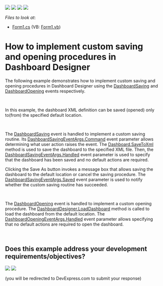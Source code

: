 <!-- default badges list -->
![](https://img.shields.io/endpoint?url=https://codecentral.devexpress.com/api/v1/VersionRange/128581160/13.1.8%2B)
[![](https://img.shields.io/badge/Open_in_DevExpress_Support_Center-FF7200?style=flat-square&logo=DevExpress&logoColor=white)](https://supportcenter.devexpress.com/ticket/details/E4754)
[![](https://img.shields.io/badge/📖_How_to_use_DevExpress_Examples-e9f6fc?style=flat-square)](https://docs.devexpress.com/GeneralInformation/403183)
[![](https://img.shields.io/badge/💬_Leave_Feedback-feecdd?style=flat-square)](#does-this-example-address-your-development-requirementsobjectives)
<!-- default badges end -->
<!-- default file list -->
*Files to look at*:

* [Form1.cs](./CS/Dashboard_LoadingAndSaving/Form1.cs) (VB: [Form1.vb](./VB/Dashboard_LoadingAndSaving/Form1.vb))
<!-- default file list end -->
# How to implement custom saving and opening procedures in Dashboard Designer


<p>The following example demonstrates how to implement custom saving and opening procedures in Dashboard Designer using the <a href="http://documentation.devexpress.com/#Dashboard/DevExpressDashboardWinDashboardDesigner_DashboardSavingtopic"><u>DashboardSaving</u></a> and <a href="http://documentation.devexpress.com/#Dashboard/DevExpressDashboardWinDashboardDesigner_DashboardOpeningtopic"><u>DashboardOpening</u></a> events respectively.</p>
<br />
<p>In this example, the dashboard XML definition can be saved (opened) only to(from) the specified default location.</p>
<br />
<p>The <a href="http://documentation.devexpress.com/#Dashboard/DevExpressDashboardWinDashboardDesigner_DashboardSavingtopic"><u>DashboardSaving</u></a> event is handled to implement a custom saving routine. Its <a href="http://documentation.devexpress.com/#Dashboard/DevExpressDashboardWinDashboardSavingEventArgs_Commandtopic"><u>DashboardSavingEventArgs.Command</u></a> event parameter allows determining what user action raises the event. The <a href="http://documentation.devexpress.com/#Dashboard/DevExpressDashboardCommonDashboard_SaveToXmltopic7"><u>Dashboard.SaveToXml</u></a> method is used to save the dashboard to the specified XML file. Then, the <a href="http://documentation.devexpress.com/#Dashboard/DevExpressDashboardWinDashboardSavingEventArgs_Handledtopic"><u>DashboardSavingEventArgs.Handled</u></a> event parameter is used to specify that the dashboard has been saved and no default actions are required.</p>
<p>Clicking the Save As button invokes a message box that allows saving the dashboard to the default location or cancel the saving procedure. The <a href="http://documentation.devexpress.com/#Dashboard/DevExpressDashboardWinDashboardSavingEventArgs_Savedtopic"><u>DashboardSavingEventArgs.Saved</u></a> event parameter is used to notify whether the custom saving routine has succeeded.</p>
<br />
<p>The <a href="http://documentation.devexpress.com/#Dashboard/DevExpressDashboardWinDashboardDesigner_DashboardOpeningtopic"><u>DashboardOpening</u></a> event is handled to implement a custom opening procedure. The <a href="https://documentation.devexpress.com/#Dashboard/DevExpressDashboardWinDashboardDesigner_LoadDashboardtopic"><u>DashboardDesigner.LoadDashboard</u></a> method is called to load the dashboard from the default location. The <a href="http://documentation.devexpress.com/#Dashboard/DevExpressDashboardWinDashboardOpeningEventArgs_Handledtopic"><u>DashboardOpeningEventArgs.Handled</u></a> event parameter allows specifying that no default actions are required to open the dashboard.</p>

<br/>


<!-- feedback -->
## Does this example address your development requirements/objectives?

[<img src="https://www.devexpress.com/support/examples/i/yes-button.svg"/>](https://www.devexpress.com/support/examples/survey.xml?utm_source=github&utm_campaign=winforms-dashboard-custom-save-and-open-procedures&~~~was_helpful=yes) [<img src="https://www.devexpress.com/support/examples/i/no-button.svg"/>](https://www.devexpress.com/support/examples/survey.xml?utm_source=github&utm_campaign=winforms-dashboard-custom-save-and-open-procedures&~~~was_helpful=no)

(you will be redirected to DevExpress.com to submit your response)
<!-- feedback end -->
